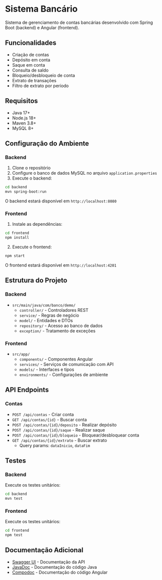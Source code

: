 # Sistema Bancário

Sistema de gerenciamento de contas bancárias desenvolvido com Spring Boot (backend) e Angular (frontend).

## Funcionalidades

- Criação de contas
- Depósito em conta
- Saque em conta
- Consulta de saldo
- Bloqueio/desbloqueio de conta
- Extrato de transações
- Filtro de extrato por período

## Requisitos

- Java 17+
- Node.js 18+
- Maven 3.8+
- MySQL 8+

## Configuração do Ambiente

### Backend

1. Clone o repositório
2. Configure o banco de dados MySQL no arquivo `application.properties`
3. Execute o backend:

```bash
cd backend
mvn spring-boot:run
```

O backend estará disponível em `http://localhost:8080`

### Frontend

1. Instale as dependências:

```bash
cd frontend
npm install
```

2. Execute o frontend:

```bash
npm start
```

O frontend estará disponível em `http://localhost:4201`

## Estrutura do Projeto

### Backend

- `src/main/java/com/banco/demo/`
  - `controller/` - Controladores REST
  - `service/` - Regras de negócio
  - `model/` - Entidades e DTOs
  - `repository/` - Acesso ao banco de dados
  - `exception/` - Tratamento de exceções

### Frontend

- `src/app/`
  - `components/` - Componentes Angular
  - `services/` - Serviços de comunicação com API
  - `models/` - Interfaces e tipos
  - `environments/` - Configurações de ambiente

## API Endpoints

### Contas

- `POST /api/contas` - Criar conta
- `GET /api/contas/{id}` - Buscar conta
- `POST /api/contas/{id}/deposito` - Realizar depósito
- `POST /api/contas/{id}/saque` - Realizar saque
- `POST /api/contas/{id}/bloqueio` - Bloquear/desbloquear conta
- `GET /api/contas/{id}/extrato` - Buscar extrato
  - Query params: `dataInicio`, `dataFim`

## Testes

### Backend

Execute os testes unitários:

```bash
cd backend
mvn test
```

### Frontend

Execute os testes unitários:

```bash
cd frontend
npm test
```

## Documentação Adicional

- [Swagger UI](http://localhost:8080/swagger-ui.html) - Documentação da API
- [JavaDoc](./backend/docs) - Documentação do código Java
- [Compodoc](./frontend/documentation) - Documentação do código Angular 
